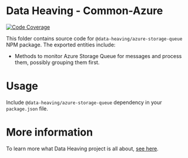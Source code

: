 # Data Heaving - Common-Azure
[![Code Coverage](https://codecov.io/gh/DataHeaving/cloud-azure/branch/develop/graph/badge.svg?flag=storage-queue)](https://codecov.io/gh/DataHeaving/cloud-azure)

This folder contains source code for `@data-heaving/azure-storage-queue` NPM package.
The exported entities include:
- Methods to monitor Azure Storage Queue for messages and process them, possibly grouping them first.

# Usage
Include `@data-heaving/azure-storage-queue` dependency in your `package.json` file.

# More information
To learn more what Data Heaving project is all about, [see here](https://github.com/DataHeaving/orchestration).